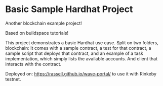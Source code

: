 # Basic Sample Hardhat Project

Another blockchain example project!

Based on buildspace tutorials!

This project demonstrates a basic Hardhat use case. Split on two folders, blockchain: It comes with a sample contract, a test for that contract, a sample script that deploys that contract, and an example of a task implementation, which simply lists the available accounts. And client that interacts with the contract.

Deployed on: https://rassell.github.io/wave-portal/ to use it with Rinkeby testnet.
